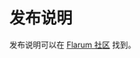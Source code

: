 # 发布说明

<!--
https://github.com/flarum/docs/issues/22
https://laravel.com/docs/5.7/releases

## Versioning Scheme

## Support Policy

## Release Notes
-->

发布说明可以在 [Flarum 社区](https://discuss.flarum.org/t/blog?sort=newest) 找到。
